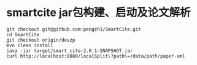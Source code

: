 # smartcite jar包构建、启动及论文解析
```shell
git checkout git@github.com:pengzh1/SmartCite.git
cd SmartCite
git checkout origin/devzp
mvn clean install
java -jar target/smart_cite-2.0.1-SNAPSHOT.jar
curl http://localhost:8080/localSplit\?path\=/data/path/paper-xml
```
